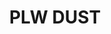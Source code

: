 ---
title: "PLW DUST"
price: "TBA"
desc: "Opis nije dostupan"
img_path: "/assets/img/A.MIG-1620.jpg"
brand: AMMO
available: true
cat: "weathering"
subcat: "PANEL LINE WASH (35 mL)"
subsubcat: "SS"
---